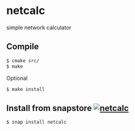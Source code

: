 # netcalc
simple network calculator

## Compile
```sh
$ cmake src/
$ make
```
Optional
```sh
$ make install
```

## Install from snapstore [![netcalc](https://snapcraft.io//netcalc/badge.svg)](https://snapcraft.io/netcalc)
```sh
$ snap install netcalc
```
